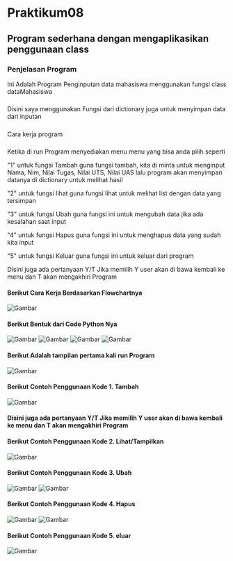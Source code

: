 # Praktikum08
## Program sederhana dengan mengaplikasikan penggunaan class
### Penjelasan Program
Ini Adalah Program Penginputan data mahasiswa menggunakan fungsi class dataMahasiswa
#####
Disini saya menggunakan Fungsi dari dictionary juga untuk menyimpan data dari inputan
#####
Cara kerja program
#####
Ketika di run Program menyediakan menu menu yang bisa anda pilih seperti

"1" untuk fungsi Tambah
guna fungsi tambah, kita di minta untuk menginput Nama, Nim, Nilai Tugas, Nilai UTS, Nilai UAS lalu program akan menyimpan datanya di dictionary untuk melihat hasil

"2" untuk fungsi lihat
guna fungsi lihat untuk melihat list dengan data yang tersimpan

"3" untuk fungsi Ubah
guna fungsi ini untuk mengubah data jika ada kesalahan saat input

"4" untuk fungsi Hapus
guna fungsi ini untuk menghapus data yang sudah kita input

"5" untuk fungsi Keluar
guna fungsi ini untuk keluar dari program

Disini juga ada pertanyaan Y/T Jika memilih Y user akan di bawa kembali ke menu dan T akan mengakhiri Program
#### Berikut Cara Kerja Berdasarkan Flowchartnya
![Gambar](Foto/Flowchart.png)
#### Berikut Bentuk dari Code Python Nya
![Gambar](Foto/ss1.png)
![Gambar](Foto/ss2.png)
![Gambar](Foto/ss3.png)
![Gambar](Foto/ss4.png)
#### Berikut Adalah tampilan pertama kali run Program
![Gambar](Foto/ss5.png)
#### Berikut Contoh Penggunaan Kode 1. Tambah
![Gambar](Foto/ss6.png)
#### Disini juga ada pertanyaan Y/T Jika memilih Y user akan di bawa kembali ke menu dan T akan mengakhiri Program
#### Berikut Contoh Penggunaan Kode 2. Lihat/Tampilkan
![Gambar](Foto/ss7.png)
#### Berikut Contoh Penggunaan Kode 3. Ubah
![Gambar](Foto/ss8.png)
![Gambar](Foto/ss9.png)
#### Berikut Contoh Penggunaan Kode 4. Hapus
![Gambar](Foto/ss10.png)
![Gambar](Foto/ss11.png)
#### Berikut Contoh Penggunaan Kode 5. eluar
![Gambar](Foto/ss12.png)